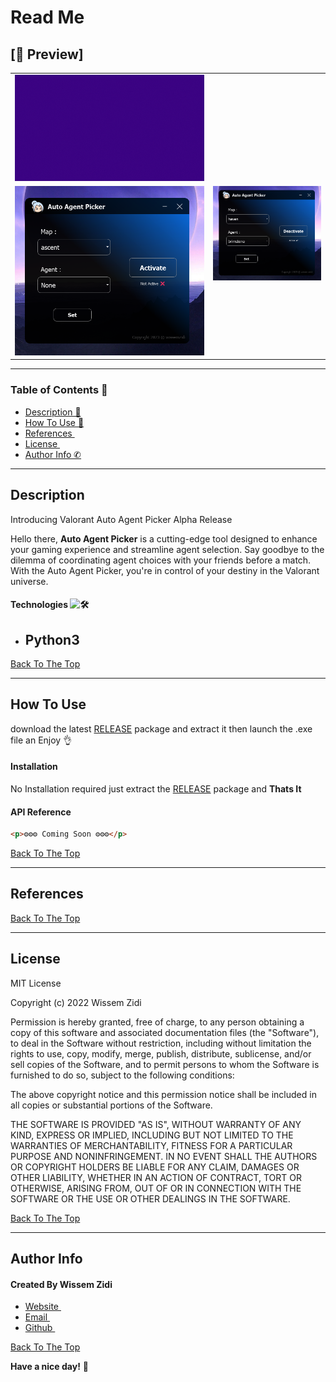 # Read Me

## [👀 Preview]


<table>
    <td valign="top"><img src="./preview/Agent Auto Picker.gif"></td>
  <tr>
    <td valign="top"><img src="./preview/preview.png"/></td>
    <td valign="top"><img src="./preview/preview2.png"/></td>
  </tr>
</table>

---

### Table of Contents 👋

- [Description 📄](#description)
- [How To Use 📙](#how-to-use)
- [References <img src="https://github.com/Wissem-Zidi/icons/blob/main/reference.svg" height="15" alt="">](#references)
- [License <img src="https://github.com/Wissem-Zidi/icons/blob/main/licence.svg" height="15" alt="">](#license)
- [Author Info ✆](#author-info)

---

## Description

Introducing Valorant Auto Agent Picker Alpha Release

Hello there, **Auto Agent Picker** is a cutting-edge tool designed to enhance your gaming experience and streamline agent selection. Say goodbye to the dilemma of coordinating agent choices with your friends before a match. With the Auto Agent Picker, you're in control of your destiny in the Valorant universe.

#### Technologies <img src="https://github.com/Wissem-Zidi/icons/blob/main/technologies.svg" alt="🛠️" height="20">

- ## Python3

[Back To The Top](#read-me)

---

## How To Use

download the latest <a href="https://github.com/wissemzidi/Agent-Auto-Picker-valorant/releases">RELEASE</a> package and extract it then launch the .exe file an Enjoy 👌

#### Installation <img src="https://github.com/Wissem-Zidi/icons/blob/main/settings.svg" alt="" height="25">

No Installation required just extract the <a href="https://github.com/wissemzidi/Agent-Auto-Picker-valorant/releases">RELEASE</a> package and **Thats It**

#### API Reference <img src="https://github.com/Wissem-Zidi/icons/blob/main/api.svg" alt="" height="25">

```html
<p>⚙️⚙️⚙️ Coming Soon ⚙️⚙️⚙️</p>
```

[Back To The Top](#read-me)

---

## References

[Back To The Top](#read-me)

---

## License

MIT License <img src="https://github.com/Wissem-Zidi/icons/blob/main/licence.svg" height="20" alt="">

Copyright (c) 2022 Wissem Zidi

Permission is hereby granted, free of charge, to any person obtaining a copy
of this software and associated documentation files (the "Software"), to deal
in the Software without restriction, including without limitation the rights
to use, copy, modify, merge, publish, distribute, sublicense, and/or sell
copies of the Software, and to permit persons to whom the Software is
furnished to do so, subject to the following conditions:

The above copyright notice and this permission notice shall be included in all
copies or substantial portions of the Software.

THE SOFTWARE IS PROVIDED "AS IS", WITHOUT WARRANTY OF ANY KIND, EXPRESS OR
IMPLIED, INCLUDING BUT NOT LIMITED TO THE WARRANTIES OF MERCHANTABILITY,
FITNESS FOR A PARTICULAR PURPOSE AND NONINFRINGEMENT. IN NO EVENT SHALL THE
AUTHORS OR COPYRIGHT HOLDERS BE LIABLE FOR ANY CLAIM, DAMAGES OR OTHER
LIABILITY, WHETHER IN AN ACTION OF CONTRACT, TORT OR OTHERWISE, ARISING FROM,
OUT OF OR IN CONNECTION WITH THE SOFTWARE OR THE USE OR OTHER DEALINGS IN THE
SOFTWARE.

[Back To The Top](#read-me)

---

## Author Info

#### Created By Wissem Zidi <img src="https://github.com/Wissem-Zidi/icons/blob/main/wissem-zidi-logo.jpg" alt="" height="25">

- [Website <img src="https://github.com/Wissem-Zidi/icons/blob/main/home.svg" alt="" height="15">](https://wissem-zidi-ofc.netlify.com)
- [Email <img src="https://github.com/Wissem-Zidi/icons/blob/main/Email.svg" alt="" height="15">](https://mail.google.com/mail/u/0/?fs=1&tf=cm&source=mailto&to=wissem.zidi.contact@gmail.com)
- [Github <img src="https://github.com/Wissem-Zidi/icons/blob/main/github.svg" alt="" height="15">](https://github.com/wissemzidi/)

[Back To The Top](#read-me)

**Have a nice day!** 🚀
